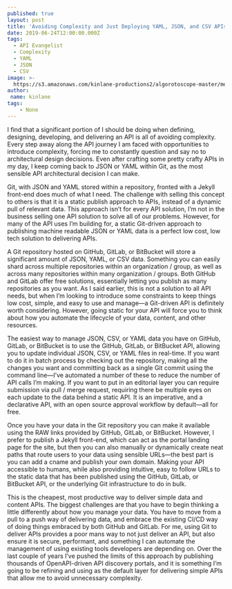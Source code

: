 ```yaml
---
published: true
layout: post
title: 'Avoiding Complexity and Just Deploying YAML, JSON, and CSV APIs Using GitHub, GitLab, or BitBucket'
date: 2019-06-24T12:00:00.000Z
tags:
  - API Evangelist
  - Complexity
  - YAML
  - JSON
  - CSV
image: >-
  https://s3.amazonaws.com/kinlane-productions2/algorotoscope-master/meadowbutterfly-meadow-butterfly-internet-numbers.jpg
author:
 name: kinlane
tags:
    - None
---
```

I find that a significant portion of I should be doing when defining, designing, developing, and delivering an API is all of avoiding complexity. Every step away along the API journey I am faced with opportunities to introduce complexity, forcing me to constantly question and say no to architectural design decisions. Even after crafting some pretty crafty APIs in my day, I keep coming back to JSON or YAML within Git, as the most sensible API architectural decision I can make. 

Git, with JSON and YAML stored within a repository, fronted with a Jekyll front-end does much of what I need. The challenge with selling this concept to others is that it is a static publish approach to APIs, instead of a dynamic pull of relevant data. This approach isn’t for every API solution, I’m not in the business selling one API solution to solve all of our problems. However, for many of the API uses I’m building for, a static Git-driven approach to publishing machine readable JSON or YAML data is a perfect low cost, low tech solution to delivering APIs.

A Git repository hosted on GitHub, GitLab, or BitBucket will store a significant amount of JSON, YAML, or CSV data. Something you can easily shard across multiple repositories within an organization / group, as well as across many repositories within many organization / groups. Both GitHub and GitLab offer free solutions, essentially letting you publish as many repositories as you want. As I said earlier, this is not a solution to all API needs, but when I’m looking to introduce some constraints to keep things low cost, simple, and easy to use and manage—a Git-driven API is definitely worth considering. However, going static for your API will force you to think about how you automate the lifecycle of your data, content, and other resources.

The easiest way to manage JSON, CSV, or YAML data you have on GitHub, GitLab, or BitBucket is to use the GitHub, GitLab, or BitBucket API, allowing you to update individual JSON, CSV, or YAML files in real-time. If you want to do it in batch process by checking out the repository, making all the changes you want and committing back as a single Git commit using the command line—I’ve automated a number of these to reduce the number of API calls I’m making. If you want to put in an editorial layer you can require submission via pull / merge request, requiring there be multiple eyes on each update to the data behind a static API. It is an imperative, and a declarative API, with an open source approval workflow by default—all for free.

Once you have your data in the Git repository you can make it available using the RAW links provided by GitHub, GitLab, or BitBucket. However, I prefer to publish a Jekyll front-end, which can act as the portal landing page for the site, but then you can also manually or dynamically create neat paths that route users to your data using sensible URLs—the best part is you can add a cname and publish your own domain. Making your API accessible to humans, while also providing intuitive, easy to follow URLs to the static data that has been published using the GitHub, GitLab, or BitBucket API, or the underlying Git infrastructure to do in bulk.

This is the cheapest, most productive way to deliver simple data and content APIs. The biggest challenges are that you have to begin thinking a little differently about how you manage your data. You have to move from a pull to a push way of delivering data, and embrace the existing CI/CD way of doing things embraced by both GitHub and GitLab. For me, using Git to deliver APIs provides a poor mans way to not just deliver an API, but also ensure it is secure, performant, and something I can automate the management of using existing tools developers are depending on. Over the last couple of years I’ve pushed the limits of this approach by publishing thousands of OpenAPI-driven API discovery portals, and it is something I’m going to be refining and using as the default layer for delivering simple APIs that allow me to avoid unnecessary complexity.

